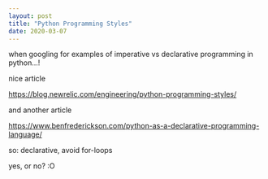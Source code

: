 ```yaml
---
layout: post
title: "Python Programming Styles"
date: 2020-03-07
---
```


when googling for examples of imperative vs declarative programming in python...!

nice article

https://blog.newrelic.com/engineering/python-programming-styles/

and another article

https://www.benfrederickson.com/python-as-a-declarative-programming-language/

so: declarative, avoid for-loops

yes, or no? :O
